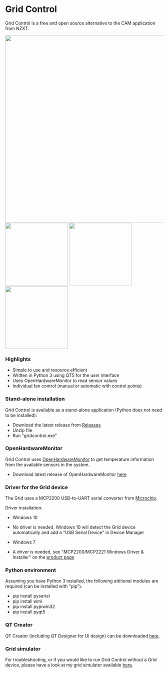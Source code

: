 # Grid Control
Grid Control is a free and open source alternative to the CAM application from NZXT.

<img src="https://github.com/akej74/grid-control/blob/master/screenshots/screenshot_1.png" width="600">

<img src="https://github.com/akej74/grid-control/blob/master/screenshots/screenshot_2.png" width="200">
<img src="https://github.com/akej74/grid-control/blob/master/screenshots/screenshot_3.png" width="200">
<img src="https://github.com/akej74/grid-control/blob/master/screenshots/screenshot_4.png" width="200">

### Highlights
- Simple to use and resource efficient
- Written in Python 3 using QT5 for the user interface
- Uses OpenHardwareMonitor to read sensor values
- Individual fan control (manual or automatic with control points) 

### Stand-alone installation
Grid Control is available as a stand-alone application (Python does not need to be installed):
- Download the latest release from [Releases](https://github.com/akej74/grid-control/releases)
- Unzip file
- Run "gridcontrol.exe"

### OpenHardwareMonitor
Grid Control uses [OpenHardwareMonitor](https://github.com/openhardwaremonitor/openhardwaremonitor) to get temperature information from the available sensors in the system.
- Download latest release of OpenHardwareMonitor [here](http://openhardwaremonitor.org/files/openhardwaremonitor-v0.7.1.5-alpha.zip)

### Driver for the Grid device
The Grid uses a MCP2200 USB-to-UART serial converter from [Microchip](http://www.microchip.com/wwwproducts/en/en546923).

Driver installation:
- Windows 10
 - No driver is needed, Windows 10 will detect the Grid device automatically and add a "USB Serial Device" in Device Manager
 
- Windows 7
 - A driver is needed, see "MCP2200/MCP2221 Windows Driver & Installer" on the [product page](http://www.microchip.com/wwwproducts/en/en546923)
 
### Python environment
Assuming you have Python 3 installed, the following attitional modules are required (can be installed with "pip").
- pip install pyserial
- pip install wmi
- pip install pypiwin32
- pip install pyqt5

### QT Creator
QT Creator (including QT Designer for UI design) can be downloaded [here](https://www.qt.io/download-open-source/).

### Grid simulator
For troubleshooting, or if you would like to run Grid Control without a Grid device, please have a look at my grid simulator available [here](https://github.com/akej74/grid-simulator).
 
 
